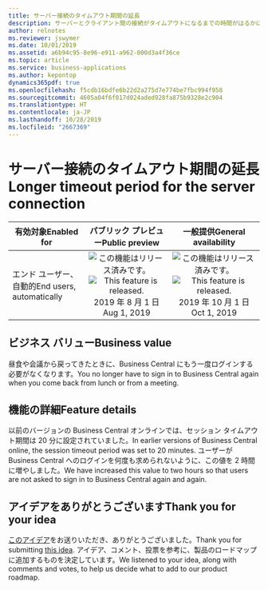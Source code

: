 ```yaml
---
title: サーバー接続のタイムアウト期間の延長
description: サーバーとクライアント間の接続がタイムアウトになるまでの時間がはるかに長くなりました。
author: relnotes
ms.reviewer: jswymer
ms.date: 10/01/2019
ms.assetid: a6b94c95-8e96-e911-a962-000d3a4f36ce
ms.topic: article
ms.service: business-applications
ms.author: kepontop
dynamics365pdf: true
ms.openlocfilehash: f5cdb16bdfe6b22d2a275d7e774be7fbc994f958
ms.sourcegitcommit: 4605a04f6f017d024aded928fa875b9328e2c904
ms.translationtype: HT
ms.contentlocale: ja-JP
ms.lasthandoff: 10/28/2019
ms.locfileid: "2667369"
---
```

# <a name="longer-timeout-period-for-the-server-connection"></a><span data-ttu-id="9df10-103">サーバー接続のタイムアウト期間の延長</span><span class="sxs-lookup"><span data-stu-id="9df10-103">Longer timeout period for the server connection</span></span>


| <span data-ttu-id="9df10-104">有効対象</span><span class="sxs-lookup"><span data-stu-id="9df10-104">Enabled for</span></span>    |  <span data-ttu-id="9df10-105">パブリック プレビュー</span><span class="sxs-lookup"><span data-stu-id="9df10-105">Public preview</span></span> | <span data-ttu-id="9df10-106">一般提供</span><span class="sxs-lookup"><span data-stu-id="9df10-106">General availability</span></span> | 
| ---------- | :----------: |:----------: |
|<span data-ttu-id="9df10-107">エンド ユーザー、自動的</span><span class="sxs-lookup"><span data-stu-id="9df10-107">End users, automatically</span></span>|<span data-ttu-id="9df10-108">![この機能はリリース済みです。](/dynamics365-release-plan/media/green-checkmark.png "この機能はリリース済みです。")</span><span class="sxs-lookup"><span data-stu-id="9df10-108">![This feature is released.](/dynamics365-release-plan/media/green-checkmark.png "This feature is released.")</span></span> <span data-ttu-id="9df10-109">2019 年 8 月 1 日</span><span class="sxs-lookup"><span data-stu-id="9df10-109">Aug 1, 2019</span></span>| <span data-ttu-id="9df10-110">![この機能はリリース済みです。](/dynamics365-release-plan/media/green-checkmark.png "この機能はリリース済みです。")</span><span class="sxs-lookup"><span data-stu-id="9df10-110">![This feature is released.](/dynamics365-release-plan/media/green-checkmark.png "This feature is released.")</span></span> <span data-ttu-id="9df10-111">2019 年 10 月 1 日</span><span class="sxs-lookup"><span data-stu-id="9df10-111">Oct 1, 2019</span></span>|


## <a name="business-value"></a><span data-ttu-id="9df10-112">ビジネス バリュー</span><span class="sxs-lookup"><span data-stu-id="9df10-112">Business value</span></span>
<!-- bv start -->
<span data-ttu-id="9df10-113">昼食や会議から戻ってきたときに、Business Central にもう一度ログインする必要がなくなります。</span><span class="sxs-lookup"><span data-stu-id="9df10-113">You no longer have to sign in to Business Central again when you come back from lunch or from a meeting.</span></span>
<!-- bv end -->



## <a name="feature-details"></a><span data-ttu-id="9df10-114">機能の詳細</span><span class="sxs-lookup"><span data-stu-id="9df10-114">Feature details</span></span>
<!--feature detail start -->
<span data-ttu-id="9df10-115">以前のバージョンの Business Central オンラインでは、セッション タイムアウト期間は 20 分に設定されていました。</span><span class="sxs-lookup"><span data-stu-id="9df10-115">In earlier versions of Business Central online, the session timeout period was set to 20 minutes.</span></span> <span data-ttu-id="9df10-116">ユーザーが Business Central へのログインを何度も求められないように、この値を 2 時間に増やしました。</span><span class="sxs-lookup"><span data-stu-id="9df10-116">We have increased this value to two hours so that users are not asked to sign in to Business Central again and again.</span></span>
<!--feature detail end -->









## <a name="thank-you-for-your-idea"></a><span data-ttu-id="9df10-117">アイデアをありがとうございます</span><span class="sxs-lookup"><span data-stu-id="9df10-117">Thank you for your idea</span></span>
<span data-ttu-id="9df10-118">[このアイデア](https://experience.dynamics.com/ideas/idea/?ideaid=8ca502d1-d36b-e911-b047-0003ff688f46)をお送りいただき、ありがとうございました。</span><span class="sxs-lookup"><span data-stu-id="9df10-118">Thank you for submitting [this idea](https://experience.dynamics.com/ideas/idea/?ideaid=8ca502d1-d36b-e911-b047-0003ff688f46).</span></span> <span data-ttu-id="9df10-119">アイデア、コメント、投票を参考に、製品のロードマップに追加するものを決定しています。</span><span class="sxs-lookup"><span data-stu-id="9df10-119">We listened to your idea, along with comments and votes, to help us decide what to add to our product roadmap.</span></span>
